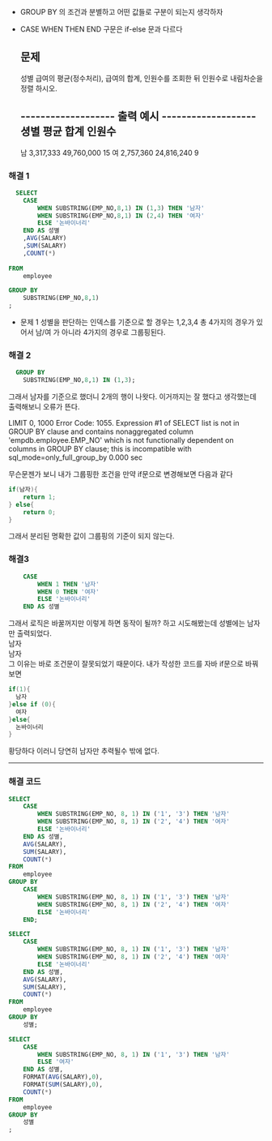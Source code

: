 - GROUP BY 의 조건과 분별하고 어떤 값들로 구분이 되는지 생각하자
- CASE WHEN THEN END 구문은 if-else 문과 다르다

  ## 문제
  
  성별 급여의 평균(정수처리), 급여의 합계, 인원수를 조회한 뒤 인원수로 내림차순을 정렬 하시오.

  ------------------- 출력 예시 -------------------
  셩별     평균          합계           인원수
  -------------------------------------------------
  남       3,317,333     49,760,000       15
  여       2,757,360     24,816,240       9

### 해결 1
```sql
  SELECT
    CASE
        WHEN SUBSTRING(EMP_NO,8,1) IN (1,3) THEN '남자'
        WHEN SUBSTRING(EMP_NO,8,1) IN (2,4) THEN '여자'
        ELSE '논바이너리'
    END AS 성별
    ,AVG(SALARY)
    ,SUM(SALARY)
    ,COUNT(*)
    
FROM
    employee

GROUP BY
    SUBSTRING(EMP_NO,8,1)
;
```
- 문제 1
성별을 판단하는 인덱스를 기준으로 할 경우는 1,2,3,4 총 4가지의 경우가 있어서 남/여 가 아니라 4가지의 경우로 그룹핑된다.


### 해결 2
```sql
  GROUP BY
    SUBSTRING(EMP_NO,8,1) IN (1,3);
```
그래서 남자를 기준으로 했더니 2개의 행이 나왓다. 이거까지는 잘 했다고 생각했는데
출력해보니 오류가 뜬다.

 LIMIT 0, 1000	Error Code: 1055. Expression #1 of SELECT list is not in GROUP BY clause and contains nonaggregated column 'empdb.employee.EMP_NO' which is not functionally dependent on columns in GROUP BY clause; this is incompatible with sql_mode=only_full_group_by	0.000 sec

무슨문젠가 보니 내가 그룹핑한 조건을 만약 if문으로 변경해보면 다음과 같다
```java
if(남자){
    return 1;
} else{
    return 0;
}
```
그래서 분리된 명확한 값이 그룹핑의 기준이 되지 않는다. 

### 해결3
```sql
    CASE
        WHEN 1 THEN '남자'
        WHEN 0 THEN '여자'
        ELSE '논바이너리'
    END AS 성별
```
그래서 로직은 바꿀꺼지만 이렇게 하면 동작이 될까? 하고 시도해봤는데 성별에는 남자만 출력되었다.  
남자  
남자  
그 이유는 바로 조건문이 잘못되었기 때문이다. 내가 작성한 코드를 자바 if문으로 바꿔보면
```java
if(1){
  남자
}else if (0){
  여자
}else{
  논바이너리
}
```
황당하다 이러니 당연히 남자만 추력될수 밖에 없다.

---
### 해결 코드
```sql
SELECT
    CASE
        WHEN SUBSTRING(EMP_NO, 8, 1) IN ('1', '3') THEN '남자'
        WHEN SUBSTRING(EMP_NO, 8, 1) IN ('2', '4') THEN '여자'
        ELSE '논바이너리'
    END AS 성별,
    AVG(SALARY),
    SUM(SALARY),
    COUNT(*)
FROM
    employee
GROUP BY
    CASE
        WHEN SUBSTRING(EMP_NO, 8, 1) IN ('1', '3') THEN '남자'
        WHEN SUBSTRING(EMP_NO, 8, 1) IN ('2', '4') THEN '여자'
        ELSE '논바이너리'
    END;
```

```sql
SELECT
    CASE
        WHEN SUBSTRING(EMP_NO, 8, 1) IN ('1', '3') THEN '남자'
        WHEN SUBSTRING(EMP_NO, 8, 1) IN ('2', '4') THEN '여자'
        ELSE '논바이너리'
    END AS 성별,
    AVG(SALARY),
    SUM(SALARY),
    COUNT(*)
FROM
    employee
GROUP BY
    성별;

```

```sql
SELECT
    CASE
        WHEN SUBSTRING(EMP_NO, 8, 1) IN ('1', '3') THEN '남자'
        ELSE '여자'
    END AS 성별,
    FORMAT(AVG(SALARY),0),
    FORMAT(SUM(SALARY),0),
    COUNT(*)
FROM
    employee
GROUP BY
    성별
;
```

